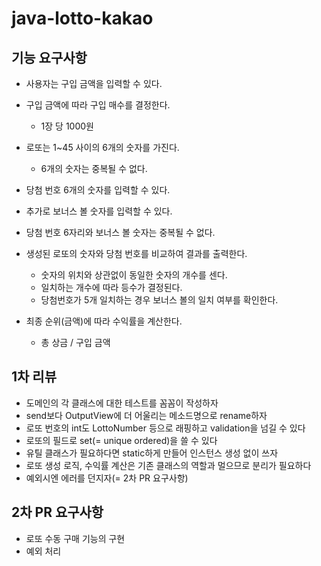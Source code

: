 # java-lotto-kakao

## 기능 요구사항
- 사용자는 구입 금액을 입력할 수 있다.
- 구입 금액에 따라 구입 매수를 결정한다.
  - 1장 당 1000원
- 로또는 1~45 사이의 6개의 숫자를 가진다.
  - 6개의 숫자는 중복될 수 없다.

- 당첨 번호 6개의 숫자를 입력할 수 있다.
- 추가로 보너스 볼 숫자를 입력할 수 있다.
- 당첨 번호 6자리와 보너스 볼 숫자는 중복될 수 없다.

- 생성된 로또의 숫자와 당첨 번호를 비교하여 결과를 출력한다.
  - 숫자의 위치와 상관없이 동일한 숫자의 개수를 센다.
  - 일치하는 개수에 따라 등수가 결정된다.
  - 당첨번호가 5개 일치하는 경우 보너스 볼의 일치 여부를 확인한다.
- 최종 순위(금액)에 따라 수익률을 계산한다.
  - 총 상금 / 구입 금액

## 1차 리뷰
- 도메인의 각 클래스에 대한 테스트를 꼼꼼이 작성하자
- send보다 OutputView에 더 어울리는 메소드명으로 rename하자
- 로또 번호의 int도 LottoNumber 등으로 래핑하고 validation을 넘길 수 있다
- 로또의 필드로 set(= unique ordered)을 쓸 수 있다
- 유틸 클래스가 필요하다면 static하게 만들어 인스턴스 생성 없이 쓰자
- 로또 생성 로직, 수익률 계산은 기존 클래스의 역할과 멀으므로 분리가 필요하다
- 예외시엔 에러를 던지자(= 2차 PR 요구사항)

## 2차 PR 요구사항
- 로또 수동 구매 기능의 구현
- 예외 처리
